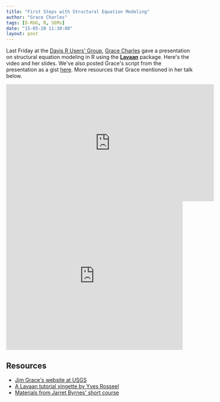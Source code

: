 ```yaml
---
title: "First Steps with Structural Equation Modeling"
author: "Grace Charles"
tags: [D-RUG, R, SEMs]
date: "15-05-20 11:30:00"
layout: post
--- 
```


Last Friday at the [Davis R Users' Group](http://www.noamross.net/davis-r-users-group.html), [Grace Charles](https://scholar.google.com/citations?user=kc_fImQAAAAJ) gave a presentation on structural equation modeling in R using the [**Lavaan**](http://cran.r-project.org/web/packages/lavaan/index.html) package.  Here's the video and her slides.  We've also posted Grace's script from the presentation as a gist [here](https://gist.github.com/noamross/9d5ae9680fe8357ccd94).  More resources that Grace mentioned in her talk below.


<iframe width="560" height="315" src="https://www.youtube.com/embed/NSoZdNszQgw?start=477" frameborder="0" allowfullscreen></iframe>

<iframe src="https://www.slideshare.net/slideshow/embed_code/key/3PprpqXobCwNya" width="476" height="400" frameborder="0" marginwidth="0" marginheight="0" scrolling="no"></iframe>

## Resources

-   [Jim Grace's website at USGS](http://www.nwrc.usgs.gov/SEM/)
-   [A Lavaan tutorial vingette by Yves Rosseel](http://lavaan.ugent.be/tutorial/tutorial.pdf)
-   [Materials from Jarret Byrnes' short course](http://jarrettbyrnes.info/ubc_sem/)
